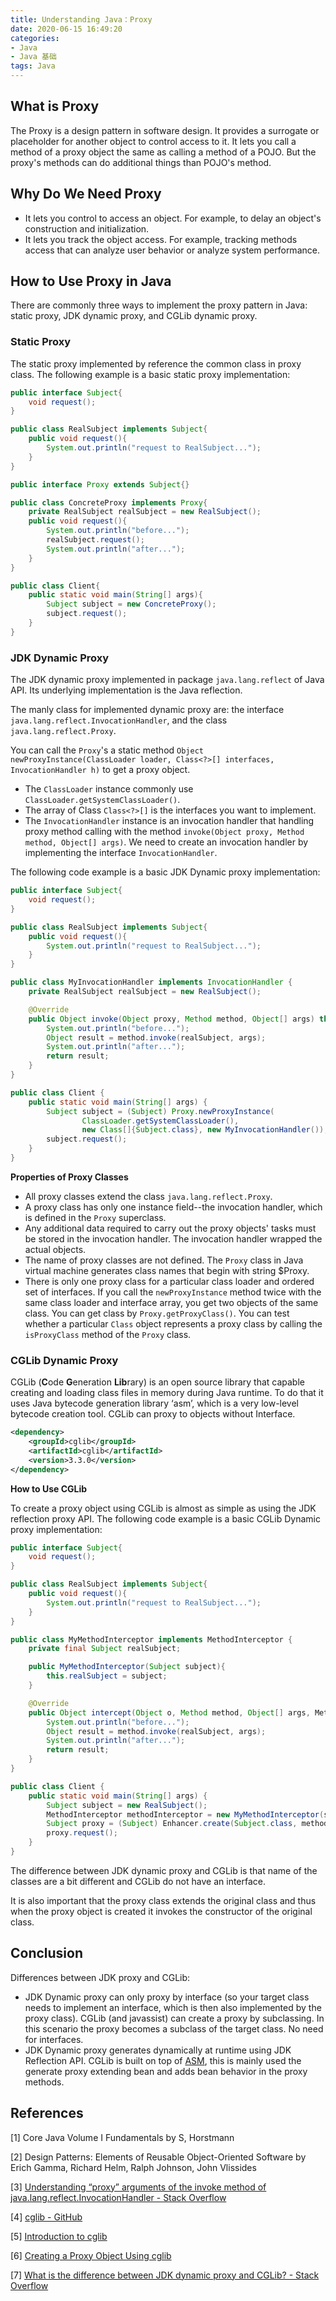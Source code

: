 ```yaml
---
title: Understanding Java：Proxy
date: 2020-06-15 16:49:20
categories: 
- Java
- Java 基础
tags: Java
---
```




## What is Proxy

The Proxy is a design pattern in software design. It provides a surrogate or placeholder for another object to control access to it. It lets you call a method of a proxy object the same as calling a method of a POJO. But the  proxy's methods can do additional things than POJO's method.

## Why Do We Need Proxy

- It lets you control to access an object. For example, to delay an object's construction and initialization.
- It lets you track the object access. For example, tracking methods access that can analyze user behavior or analyze system performance.

## How to Use Proxy in Java

There are commonly three ways to implement the proxy pattern in Java: static proxy, JDK dynamic proxy, and CGLib dynamic proxy.

### Static Proxy

The static proxy implemented by reference the common class in proxy class. The following example is a basic static proxy implementation:

```java
public interface Subject{
    void request();
}

public class RealSubject implements Subject{
    public void request(){
        System.out.println("request to RealSubject...");
    }
}

public interface Proxy extends Subject{}

public class ConcreteProxy implements Proxy{
    private RealSubject realSubject = new RealSubject();
    public void request(){
        System.out.println("before...");
        realSubject.request();
        System.out.println("after...");
    }
}

public class Client{
    public static void main(String[] args){
        Subject subject = new ConcreteProxy();
        subject.request();
    }
}
```

### JDK Dynamic Proxy

The JDK dynamic proxy implemented in package `java.lang.reflect` of Java API. Its underlying implementation is the Java reflection.

The manly class for implemented dynamic proxy are: the interface `java.lang.reflect.InvocationHandler`, and the class `java.lang.reflect.Proxy`.

You can call the `Proxy`'s a static method `Object newProxyInstance(ClassLoader loader, Class<?>[] interfaces, InvocationHandler h)` to get a proxy object. 

- The `ClassLoader` instance commonly use `ClassLoader.getSystemClassLoader()`.  
- The array of Class `Class<?>[]` is the interfaces you want to implement. 
- The `InvocationHandler` instance is an invocation handler that handling proxy method calling with the method `invoke(Object proxy, Method method, Object[] args)`. We need to create an invocation handler by implementing the interface `InvocationHandler`. 

The following code example is a basic JDK Dynamic proxy implementation:

```java
public interface Subject{
    void request();
}

public class RealSubject implements Subject{
    public void request(){
        System.out.println("request to RealSubject...");
    }
}

public class MyInvocationHandler implements InvocationHandler {
    private RealSubject realSubject = new RealSubject();

    @Override
    public Object invoke(Object proxy, Method method, Object[] args) throws Throwable {
        System.out.println("before...");
        Object result = method.invoke(realSubject, args);
        System.out.println("after...");
        return result;
    }
}

public class Client {
    public static void main(String[] args) {
        Subject subject = (Subject) Proxy.newProxyInstance(
                ClassLoader.getSystemClassLoader(),
                new Class[]{Subject.class}, new MyInvocationHandler());
        subject.request();
    }
}
```

**Properties of Proxy Classes**

- All proxy classes extend the class `java.lang.reflect.Proxy`. 
- A proxy class has only one instance field--the invocation handler, which is defined in the `Proxy` superclass.
- Any additional data required to carry out the proxy objects' tasks must be stored in the invocation handler. The invocation handler wrapped the actual objects.
- The name of proxy classes are not defined. The `Proxy` class in Java virtual machine generates class names that begin with string $Proxy.
- There is only one proxy class for a particular class loader and ordered set of interfaces. If you call the `newProxyInstance` method twice with the same class loader and interface array, you get two objects of the same class. You can get class by `Proxy.getProxyClass()`. You can test whether a particular `Class` object represents a proxy class by calling the `isProxyClass` method of the `Proxy` class.



### CGLib Dynamic Proxy

CGLib (**C**ode **G**eneration **Lib**rary) is an open source library that capable creating and loading class files in memory during Java runtime. To do that it uses Java bytecode generation library ‘asm’, which is a very low-level bytecode creation tool. CGLib can proxy to objects without Interface.

```xml
<dependency>
    <groupId>cglib</groupId>
    <artifactId>cglib</artifactId>
    <version>3.3.0</version>
</dependency>
```

**How to Use CGLib**

To create a proxy object using CGLib is almost as simple as using the JDK reflection proxy API. The following code example is a basic CGLib Dynamic proxy implementation:

```java
public interface Subject{
    void request();
}

public class RealSubject implements Subject{
    public void request(){
        System.out.println("request to RealSubject...");
    }
}

public class MyMethodInterceptor implements MethodInterceptor {
    private final Subject realSubject;

    public MyMethodInterceptor(Subject subject){
        this.realSubject = subject;
    }

    @Override
    public Object intercept(Object o, Method method, Object[] args, MethodProxy methodProxy) throws Throwable {
        System.out.println("before...");
        Object result = method.invoke(realSubject, args);
        System.out.println("after...");
        return result;
    }
}

public class Client {
    public static void main(String[] args) {
        Subject subject = new RealSubject();
        MethodInterceptor methodInterceptor = new MyMethodInterceptor(subject);
        Subject proxy = (Subject) Enhancer.create(Subject.class, methodInterceptor);
        proxy.request();
    }
}
```

The difference between JDK dynamic proxy and CGLib is that name of the classes are a bit different and CGLib do not have an interface.

It is also important that the proxy class extends the original class and thus when the proxy object is created it invokes the constructor of the original class.



## Conclusion

Differences between JDK proxy and CGLib:

- JDK Dynamic proxy can only proxy by interface (so your target class needs to implement an interface, which is then also implemented by the proxy class). CGLib (and javassist) can create a proxy by subclassing. In this scenario the proxy becomes a subclass of the target class. No need for interfaces.
- JDK Dynamic proxy generates dynamically at runtime using JDK Reflection API. CGLib is built on top of [ASM](https://en.wikipedia.org/wiki/ObjectWeb_ASM), this is mainly used the generate proxy extending bean and adds bean behavior in the proxy methods.



## References

[1] Core Java Volume I Fundamentals by S, Horstmann

[2] Design Patterns: Elements of Reusable Object-Oriented Software by Erich Gamma, Richard Helm,  Ralph Johnson, John Vlissides

[3] [Understanding “proxy” arguments of the invoke method of java.lang.reflect.InvocationHandler - Stack Overflow](https://stackoverflow.com/questions/22930195/understanding-proxy-arguments-of-the-invoke-method-of-java-lang-reflect-invoca)

[4] [cglib - GitHub](https://github.com/cglib/cglib)

[5] [Introduction to cglib](https://www.baeldung.com/cglib)

[6] [Creating a Proxy Object Using cglib](https://dzone.com/articles/creating-a-proxy-object-using-cglib)

[7] [What is the difference between JDK dynamic proxy and CGLib? - Stack Overflow](https://stackoverflow.com/questions/10664182/what-is-the-difference-between-jdk-dynamic-proxy-and-cglib)